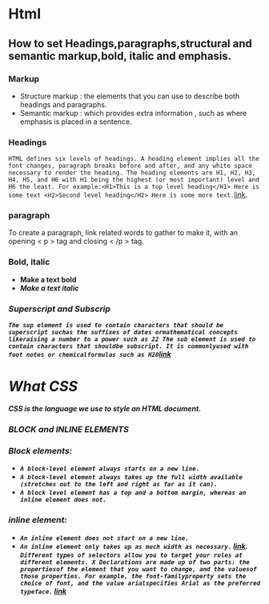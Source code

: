 # Html
## How to set Headings,paragraphs,structural and semantic markup,bold, italic and emphasis.
### Markup
* Structure markup : the elements that you can use to describe both headings and paragraphs.
* Semantic markup : which provides extra information , such as where emphasis is placed in a sentence.
 ### Headings
 ```HTML defines six levels of headings. A heading element implies all the font changes, paragraph breaks before and after, and any white space necessary to render the heading. The heading elements are H1, H2, H3, H4, H5, and H6 with H1 being the highest (or most important) level and H6 the least. For example:<H1>This is a top level heading</H1> Here is some text <H2>Second level heading</H2> Here is some more text.```[link](https://www.w3.org/MarkUp/html3/headings.html).
### paragraph
To create a paragraph, link related words to gather to make it, with an opening < p >
tag and closing < /p > tag.
### Bold, italic
* <b> **Make a text bold**
* <i> *Make a text italic*

### Superscript and Subscrip
`The sup element is used
to contain characters that should be superscript suchas the suffixes of dates ormathematical concepts likeraising a number to a power such as 22
The sub element is used to contain characters that shouldbe subscript. It is commonlyused with foot notes or chemicalformulas such as H20`[link](https://wtf.tw/ref/duckett.pdf)
# What CSS
CSS is the language we use to style an HTML document.
### BLOCK and INLINE ELEMENTS
### Block elements:
* ``A block-level element always starts on a new line.``
* ``A block-level element always takes up the full width available (stretches out to the left and right as far as it can).``
* ``A block level element has a top and a bottom margin, whereas an inline element does not.``
### inline element:
* ``An inline element does not start on a new line.``
* ``An inline element only takes up as much width as necessary.``
[link](https://www.w3schools.com/html/html_blocks.asp).
``Different types of selectors allow you to target your
rules at different elements.
X Declarations are made up of two parts: the propertiesof the element that you want to change, and the valuesof those properties. For example, the font-familyproperty sets the choice of font, and the value arialspecifies Arial as the preferred typeface.`` [link](https://wtf.tw/ref/duckett.pdf)

